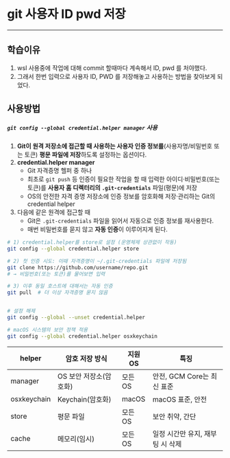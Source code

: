 # git 사용자 ID pwd 저장

---

>

## 학습이유 

1. wsl 사용중에 작업에 대해 commit 할때마다 계속해서 ID, pwd 를 처야했다. 
2. 그래서 한번 입력으로 사용자 ID, PWD 를 저장해놓고 사용하는 방법을 찾아보게 되었다. 

## 사용방법

##### `git config --global credential.helper manager` 사용 

1.  **Git이 원격 저장소에 접근할 때 사용하는 사용자 인증 정보를**(사용자명/비밀번호 또는 토큰) **평문 파일에 저장**하도록 설정하는 옵션이다. 
2. **credential.helper manager**
   - Git 자격증명 헬퍼 중 하나
   - 최초로 `git push` 등 인증이 필요한 작업을 할 때 입력한 아이디·비밀번호(또는 토큰)를 **사용자 홈 디렉터리의 `.git-credentials`** 파일(평문)에 저장
   - OS의 안전한 자격 증명 저장소에 인증 정보를 암호화해 저장·관리하는 Git의 credential helper
3. 다음에 같은 원격에 접근할 때
   - Git은 `.git-credentials` 파일을 읽어서 자동으로 인증 정보를 재사용한다. 
   - 매번 비밀번호를 묻지 않고 **자동 인증**이 이루어지게 된다. 

```bash
# 1) credential.helper를 store로 설정 (운영체제 상관없이 작동)
git config --global credential.helper store

# 2) 첫 인증 시도: 이때 자격증명이 ~/.git-credentials 파일에 저장됨
git clone https://github.com/username/repo.git
# → 비밀번호(또는 토큰)를 물어보면 입력

# 3) 이후 동일 호스트에 대해서는 자동 인증
git pull  # 더 이상 자격증명 묻지 않음


# 설정 해제 
git config --global --unset credential.helper

# macOS 시스템의 보안 정책 적용 
git config --global credential.helper osxkeychain
```

| helper      | 암호 저장 방식         | 지원 OS | 특징                             |
| ----------- | ---------------------- | ------- | -------------------------------- |
| manager     | OS 보안 저장소(암호화) | 모든 OS | 안전, GCM Core는 최신 표준       |
| osxkeychain | Keychain(암호화)       | macOS   | macOS 표준, 안전                 |
| store       | 평문 파일              | 모든 OS | 보안 취약, 간단                  |
| cache       | 메모리(임시)           | 모든 OS | 일정 시간만 유지, 재부팅 시 삭제 |